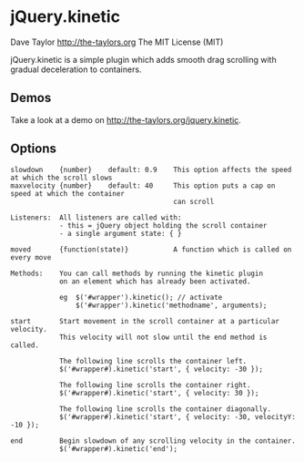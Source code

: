 jQuery.kinetic
==============
Dave Taylor <http://the-taylors.org>
The MIT License (MIT)

jQuery.kinetic is a simple plugin which adds smooth drag scrolling with 
gradual deceleration to containers.

Demos
-----
Take a look at a demo on <http://the-taylors.org/jquery.kinetic>.

Options
-------

    slowdown    {number}    default: 0.9    This option affects the speed at which the scroll slows
    maxvelocity {number}    default: 40     This option puts a cap on speed at which the container
                                            can scroll

    Listeners:  All listeners are called with:
                - this = jQuery object holding the scroll container
                - a single argument state: { }

    moved       {function(state)}           A function which is called on every move

    Methods:    You can call methods by running the kinetic plugin
                on an element which has already been activated.

                eg  $('#wrapper').kinetic(); // activate
                    $('#wrapper').kinetic('methodname', arguments);

    start       Start movement in the scroll container at a particular velocity.
                This velocity will not slow until the end method is called.

                The following line scrolls the container left.
                $('#wrapper#).kinetic('start', { velocity: -30 });

                The following line scrolls the container right.
                $('#wrapper#).kinetic('start', { velocity: 30 });

                The following line scrolls the container diagonally.
                $('#wrapper#).kinetic('start', { velocity: -30, velocityY: -10 });

    end         Begin slowdown of any scrolling velocity in the container.
                $('#wrapper#).kinetic('end');


